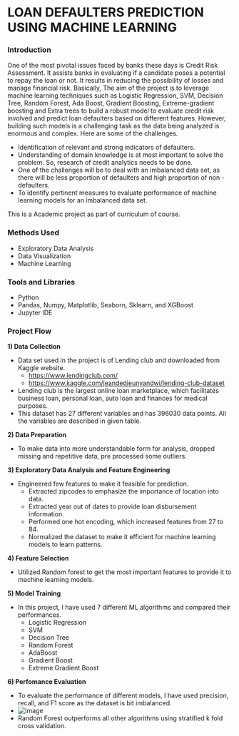 # LOAN DEFAULTERS PREDICTION USING MACHINE LEARNING

### Introduction
One of the most pivotal issues faced by banks these days is Credit Risk Assessment. It assists banks in evaluating if a candidate poses a potential to repay the loan or not. 
It results in reducing the possibility of losses and manage financial risk. Basically, The aim of the project is to leverage machine learning techniques such as Logistic Regression, SVM, Decision Tree, Random Forest, Ada Boost, Gradient Boosting, Extreme-gradient boosting and Extra trees to build a robust model to evaluate credit risk involved and predict loan defaulters based on different features. However, building such models is a challenging task as the data being analyzed is enormous and complex. Here are some of the challenges.

* Identification of relevant and strong indicators of defaulters. 
* Understanding of domain knowledge is at most important to solve the problem. So, research of credit analytics needs to be done. 
* One of the challenges will be to deal with an imbalanced data set, as there will be less proportion of defaulters and high proportion of non -defaulters.
* To identify pertinent measures to evaluate performance of machine learning models for an imbalanced data set.

This is a Academic project as part of curriculum of course.


### Methods Used
- Exploratory Data Analysis
- Data Visualization
- Machine Learning

### Tools and Libraries
- Python
- Pandas, Numpy, Matplotlib, Seaborn, Sklearn, and XGBoost
- Jupyter IDE

### Project Flow
<b>1) Data Collection</b>
- Data set used in the project is of Lending club and downloaded from Kaggle website. 
    * https://www.lendingclub.com/
    * https://www.kaggle.com/jeandedieunyandwi/lending-club-dataset
- Lending club is the largest online loan marketplace, which facilitates business loan, personal loan, auto loan and finances for medical purposes. 
- This dataset has 27 different variables and has 396030 data points. All the variables are described in given table. 
  
<b>2) Data Preparation</b>
  - To make data into more understandable form for analysis, dropped missing and repetitive data, pre processed some outliers.   

<b>3) Exploratory Data Analysis and Feature Engineering</b>
  - Engineered few features to make it feasible for prediction.
    * Extracted zipcodes to emphasize the importance of location into data.
    * Extracted year out of dates to provide loan disbursement information.
    * Performed one hot encoding, which increased features from 27 to 84.
    * Normalized the dataset to make it efficient for machine learning models to learn patterns.
    
<b>4) Feature Selection</b>
 - Utilized Random forest to get the most important features to provide it to machine learning models. 

<b>5) Model Training</b>
  - In this project, I have used 7 different ML algorithms and compared their performances.
    - Logistic Regression
    - SVM
    - Decision Tree
    - Random Forest
    - AdaBoost
    - Gradient Boost
    - Extreme Gradient Boost

<b>6) Perfomance Evaluation</b>
  - To evaluate the performance of different models, I have used precision, recall, and F1 score as the dataset is bit imbalanced.
  - ![image](https://user-images.githubusercontent.com/55615788/149054835-123544f7-f56f-4c7f-a67f-55386822b62a.png)
  - Random Forest outperforms all other algorithms using stratified k fold cross validation.


  
  
  
  
  
